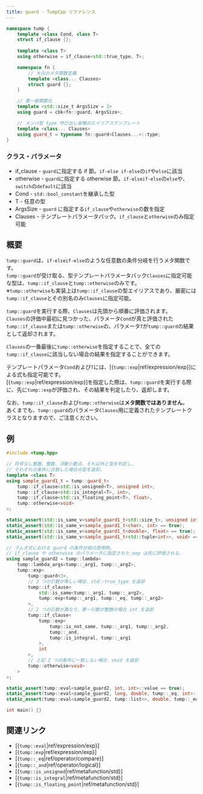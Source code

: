 ```yaml
---
title: guard - TumpCpp リファレンス
---
```


```cpp
namespace tump {
    template <class Cond, class T>
    struct if_clause {};
    
    template <class T>
    using otherwise = if_clause<std::true_type, T>;

    namespace fn {
        // 大元のメタ関数定義
        template <class... Clauses>
        struct guard {};
    }

    // 第一級関数化
    template <std::size_t ArgsSize = 2>
    using guard = cbk<fn::guard, ArgsSize>;

    // メンバ型 type 呼び出し省略のエイリアステンプレート
    template <class... Clauses>
    using guard_t = typename fn::guard<Clauses...>::type;
}
```

### クラス・パラメータ

- if_clause - `guard`に指定する if 節。`if-else if-else`の`if`や`else`に該当
- otherwise - `guard`に指定する otherwise 節。`if-elseif-else`の`else`や、`switch`の`default`に該当
- Cond - `std::bool_constant`を継承した型
- T - 任意の型
- ArgsSize - `guard` に指定する`if_clause`や`otherwise`の数を指定
- Clauses - テンプレートパラメータパック。`if_clause`と`otherwise`のみ指定可能

## 概要

`tump::guard`は、`if-elseif-else`のような任意数の条件分岐を行うメタ関数です。  
`tump::guard`が受け取る、型テンプレートパラメータパック`Clauses`に指定可能な型は、`tump::if_clause`と`tump::otherwise`のみです。  
※`tump::otherwise`も実装上は`tump::if_clause`の型エイリアスであり、厳密には`tump::if_clause`とその別名のみ`Clauses`に指定可能。

`tump::guard`を実行する際、`Clauses`は先頭から順番に評価されます。  
`Clauses`の評価中最初に見つかった、パラメータ`Cond`が真と評価された`tump::if_clause`または`tump::otherwise`の、パラメータ`T`が`tump::guard`の結果として返却されます。

`Clauses`の一番最後に`tump::otherwise`を指定することで、全ての`tump::if_clause`に該当しない場合の結果を指定することができます。

テンプレートパラメータ`Cond`および`T`には、[{`tump::exp`|ref/expression/exp}]による式も指定可能です。  
[{`tump::exp`|ref/expression/exp}]を指定した際は、`tump::guard`を実行する際に、先に`tump::exp`が評価され、その結果を判定したり、返却します。

なお、`tump::if_clause`および`tump::otherwise`は**メタ関数ではありません**。  
あくまでも、`tump::guard`のパラメータ`Clauses`用に定義されたテンプレートクラスとなりますので、ご注意ください。

## 例

```cpp
#include <tump.hpp>

// 符号なし整数、整数、浮動小数点、それ以外と型を判定し、
// それぞれの条件に合致した場合の型を返却。
template <class T>
using sample_guard1_t = tump::guard_t<
    tump::if_clause<std::is_unsigned<T>, unsigned int>,
    tump::if_clause<std::is_integral<T>, int>,
    tump::if_clause<std::is_floating_point<T>, float>,
    tump::otherwise<void>
>;

static_assert(std::is_same_v<sample_guard1_t<std::size_t>, unsigned int> == true);
static_assert(std::is_same_v<sample_guard1_t<char>, int> == true);
static_assert(std::is_same_v<sample_guard1_t<double>, float> == true);
static_assert(std::is_same_v<sample_guard1_t<std::tuple<int>>, void> == true);

// ラムダ式における guard の条件分岐の使用例。
// if_clause や otherwise のパラメータに指定された exp は先に評価される。
using sample_guard2 = tump::lambda<
    tump::lambda_args<tump::_arg1, tump::_arg2>,
    tump::exp<
        tump::guard<3>,
        // 2 つの引数が等しい場合、std::true_type を返却
        tump::if_clause<
            std::is_same<tump::_arg1, tump::_arg2>,
            tump::exp<tump::_arg1, tump::_eq, tump::_arg2>
        >,
        // 2 つの引数が異なり、第一引数が整数の場合 int を返却
        tump::if_clause<
            tump::exp<
                tump::is_not_same, tump::_arg1, tump::_arg2,
                tump::_and,
                tump::is_integral, tump::_arg1
            >,
            int
        >,
        // 上記 2 つの条件に一致しない場合、void を返却
        tump::otherwise<void>
    >
>;

static_assert(tump::eval<sample_guard2, int, int>::value == true);
static_assert(tump::eval<sample_guard2, long, double, tump::_eq, int>::value == true);
static_assert(tump::eval<sample_guard2, tump::list<>, double, tump::_eq, void>::value == true);

int main() {}
```

## 関連リンク

- [{`tump::eval`|ref/expression/exp}]
- [{`tump::exp`|ref/expression/exp}]
- [{`tump::_eq`|ref/operator/compare}]
- [{`tump::_and`|ref/operator/logical}]
- [{`tump::is_unsigned`|ref/metafunction/std}]
- [{`tump::is_integral`|ref/metafunction/std}]
- [{`tump::is_floating_point`|ref/metafunction/std}]
